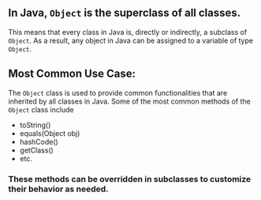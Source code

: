 ## In Java, `Object` is the superclass of all classes.
 This means that every class in Java is, directly or indirectly, a subclass of `Object`. As a result, any object in Java can be assigned to a variable of type `Object`.
## Most Common Use Case:
 The `Object` class is used to provide common functionalities that are inherited by all classes in Java. Some of the most common methods of the `Object` class include 
- toString()
- equals(Object obj)
- hashCode()
- getClass()
- etc. 
### These methods can be overridden in subclasses to customize their behavior as needed.
